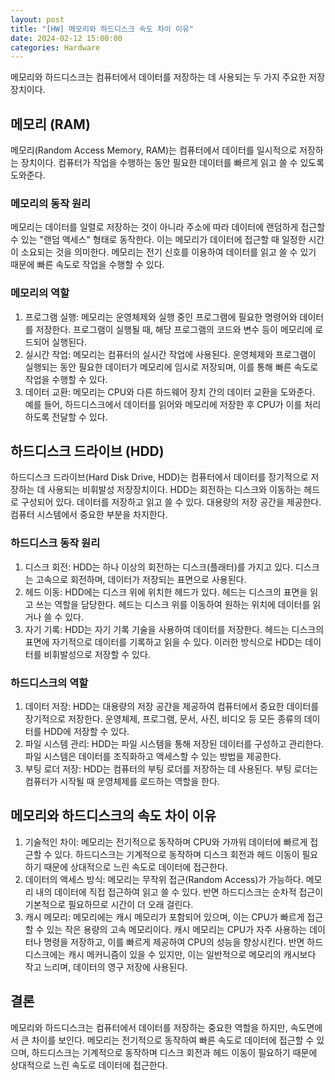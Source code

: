 ```yaml
---
layout: post
title: "[HW] 메모리와 하드디스크 속도 차이 이유"
date: 2024-02-12 15:00:00
categories: Hardware
---
```


메모리와 하드디스크는 컴퓨터에서 데이터를 저장하는 데 사용되는 두 가지 주요한 저장장치이다.

## 메모리 (RAM)

메모리(Random Access Memory, RAM)는 컴퓨터에서 데이터를 일시적으로 저장하는 장치이다. 컴퓨터가 작업을 수행하는 동안 필요한 데이터를 빠르게 읽고 쓸 수 있도록 도와준다.

### 메모리의 동작 원리

메모리는 데이터를 일렬로 저장하는 것이 아니라 주소에 따라 데이터에 랜덤하게 접근할 수 있는 "랜덤 액세스" 형태로 동작한다. 이는 메모리가 데이터에 접근할 때 일정한 시간이 소요되는 것을 의미한다. 메모리는 전기 신호를 이용하여 데이터를 읽고 쓸 수 있기 때문에 빠른 속도로 작업을 수행할 수 있다.

### 메모리의 역할

1. 프로그램 실행: 메모리는 운영체제와 실행 중인 프로그램에 필요한 명령어와 데이터를 저장한다. 프로그램이 실행될 때, 해당 프로그램의 코드와 변수 등이 메모리에 로드되어 실행된다.
2. 실시간 작업: 메모리는 컴퓨터의 실시간 작업에 사용된다. 운영체제와 프로그램이 실행되는 동안 필요한 데이터가 메모리에 임시로 저장되며, 이를 통해 빠른 속도로 작업을 수행할 수 있다.
3. 데이터 교환: 메모리는 CPU와 다른 하드웨어 장치 간의 데이터 교환을 도와준다. 예를 들어, 하드디스크에서 데이터를 읽어와 메모리에 저장한 후 CPU가 이를 처리하도록 전달할 수 있다.

## 하드디스크 드라이브 (HDD)

하드디스크 드라이브(Hard Disk Drive, HDD)는 컴퓨터에서 데이터를 장기적으로 저장하는 데 사용되는 비휘발성 저장장치이다. HDD는 회전하는 디스크와 이동하는 헤드로 구성되어 있다. 데이터를 저장하고 읽고 쓸 수 있다. 대용량의 저장 공간을 제공한다. 컴퓨터 시스템에서 중요한 부분을 차지한다.

### 하드디스크 동작 원리

1. 디스크 회전: HDD는 하나 이상의 회전하는 디스크(플래터)를 가지고 있다. 디스크는 고속으로 회전하며, 데이터가 저장되는 표면으로 사용된다.
2. 헤드 이동: HDD에는 디스크 위에 위치한 헤드가 있다. 헤드는 디스크의 표면을 읽고 쓰는 역할을 담당한다. 헤드는 디스크 위를 이동하여 원하는 위치에 데이터를 읽거나 쓸 수 있다.
3. 자기 기록: HDD는 자기 기록 기술을 사용하여 데이터를 저장한다. 헤드는 디스크의 표면에 자기적으로 데이터를 기록하고 읽을 수 있다. 이러한 방식으로 HDD는 데이터를 비휘발성으로 저장할 수 있다.

### 하드디스크의 역할

1. 데이터 저장: HDD는 대용량의 저장 공간을 제공하여 컴퓨터에서 중요한 데이터를 장기적으로 저장한다. 운영체제, 프로그램, 문서, 사진, 비디오 등 모든 종류의 데이터를 HDD에 저장할 수 있다.
2. 파일 시스템 관리: HDD는 파일 시스템을 통해 저장된 데이터를 구성하고 관리한다. 파일 시스템은 데이터를 조직화하고 액세스할 수 있는 방법을 제공한다.
3. 부팅 로더 저장: HDD는 컴퓨터의 부팅 로더를 저장하는 데 사용된다. 부팅 로더는 컴퓨터가 시작될 때 운영체제를 로드하는 역할을 한다.

## 메모리와 하드디스크의 속도 차이 이유

1. 기술적인 차이: 메모리는 전기적으로 동작하며 CPU와 가까워 데이터에 빠르게 접근할 수 있다. 하드디스크는 기계적으로 동작하며 디스크 회전과 헤드 이동이 필요하기 때문에 상대적으로 느린 속도로 데이터에 접근한다.
2. 데이터의 액세스 방식: 메모리는 무작위 접근(Random Access)가 가능하다. 메모리 내의 데이터에 직접 접근하여 읽고 쓸 수 있다. 반면 하드디스크는 순차적 접근이 기본적으로 필요하므로 시간이 더 오래 걸린다.
3. 캐시 메모리: 메모리에는 캐시 메모리가 포함되어 있으며, 이는 CPU가 빠르게 접근할 수 있는 작은 용량의 고속 메모리이다. 캐시 메모리는 CPU가 자주 사용하는 데이터나 명령을 저장하고, 이를 빠르게 제공하여 CPU의 성능을 향상시킨다. 반면 하드 디스크에는 캐시 메커니즘이 있을 수 있지만, 이는 일반적으로 메모리의 캐시보다 작고 느리며, 데이터의 영구 저장에 사용된다.

## 결론

메모리와 하드디스크는 컴퓨터에서 데이터를 저장하는 중요한 역할을 하지만, 속도면에서 큰 차이를 보인다. 메모리는 전기적으로 동작하여 빠른 속도로 데이터에 접근할 수 있으며, 하드디스크는 기계적으로 동작하며 디스크 회전과 헤드 이동이 필요하기 때문에 상대적으로 느린 속도로 데이터에 접근한다.
